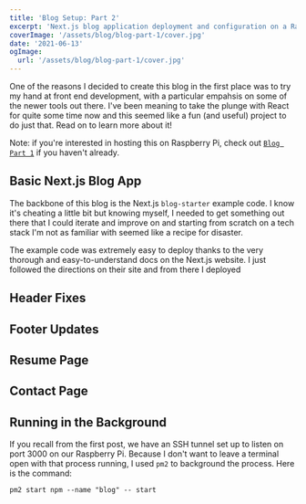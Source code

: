 ```yaml
---
title: 'Blog Setup: Part 2'
excerpt: 'Next.js blog application deployment and configuration on a Raspberry Pi'
coverImage: '/assets/blog/blog-part-1/cover.jpg'
date: '2021-06-13'
ogImage:
  url: '/assets/blog/blog-part-1/cover.jpg'
---
```


One of the reasons I decided to create this blog in the first place was to try my hand at front end development, with a particular empahsis on some of the newer tools out there. I've been meaning to take the plunge with React for quite some time now and this seemed like a fun (and useful) project to do just that. Read on to learn more about it!

Note: if you're interested in hosting this on Raspberry Pi, check out [`Blog Part 1`](/posts/blog-part-1) if you haven't already.

## Basic Next.js Blog App
The backbone of this blog is the Next.js `blog-starter` example code. I know it's cheating a little bit  but knowing myself, I needed to get something out there that I could iterate and improve on and starting from scratch on a tech stack I'm not as familiar with seemed like a recipe for disaster. 

The example code was extremely easy to deploy thanks to the very thorough and easy-to-understand docs on the Next.js website. I just followed the directions on their site and from there I deployed 

## Header Fixes

## Footer Updates

## Resume Page

## Contact Page 

## Running in the Background
If you recall from the first post, we have an SSH tunnel set up to listen on port 3000 on our Raspberry Pi. Because I don't want to leave a terminal open with that process running, I used `pm2` to background the process. Here is the command:

```
pm2 start npm --name "blog" -- start
```


